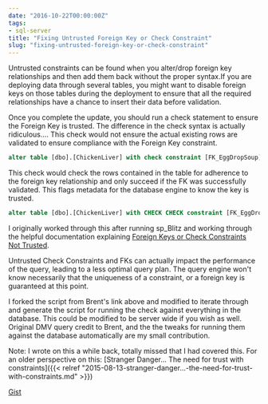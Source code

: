 ```yaml
---
date: "2016-10-22T00:00:00Z"
tags:
- sql-server
title: "Fixing Untrusted Foreign Key or Check Constraint"
slug: "fixing-untrusted-foreign-key-or-check-constraint"
---
```


Untrusted constraints can be found when you alter/drop foreign key relationships and then add them back without the proper syntax.If you are deploying data through several tables, you might want to disable foreign keys on those tables during the deployment to ensure that all the required relationships have a chance to insert their data before validation.

Once you complete the update, you should run a check statement to ensure the Foreign Key is trusted.
The difference in the check syntax is actually ridiculous....
This check would not ensure the actual existing rows are validated to ensure compliance with the Foreign Key constraint.

```sql
alter table [dbo].[ChickenLiver] with check constraint [FK_EggDropSoup]
```

This check would check the rows contained in the table for adherence to the foreign key relationship and only succeed if the FK was successfully validated. This flags metadata for the database engine to know the key is trusted.

```sql
alter table [dbo].[ChickenLiver] with CHECK CHECK constraint [FK_EggDropSoup]
```

I originally worked through this after running sp_Blitz and working through the helpful documentation explaining [Foreign Keys or Check Constraints Not Trusted](http://bit.ly/2efZTkr).

Untrusted Check Constraints and FKs can actually impact the performance of the query, leading to a less optimal query plan. The query engine won't know necessarily that the uniqueness of a constraint, or a foreign key is guaranteed at this point.

I forked the script from Brent's link above and modified to iterate through and generate the script for running the check against everything in the database. This could be modified to be server wide if you wish as well. Original DMV query credit to Brent, and the the tweaks for running them against the database automatically are my small contribution.

Note: I wrote on this a while back, totally missed that I had covered this. For an older perspective on this: [Stranger Danger... The need for trust with constraints]({{< relref "2015-08-13-stranger-danger...-the-need-for-trust-with-constraints.md" >}})

[Gist](https://gist.github.com/sheldonhull/2454ce9134eac225ce264c64adb331a9)
